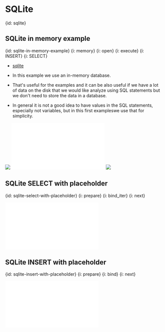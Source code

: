 # SQLite
{id: sqlite}

## SQLite in memory example
{id: sqlite-in-memory-example}
{i: memory}
{i: open}
{i: execute}
{i: INSERT}
{i: SELECT}

* [sqlite](https://crates.io/crates/sqlite)

* In this example we use an in-memory database.
* That's useful for the examples and it can be also useful if we have a lot of data on the disk that we would like analyze using SQL statements but we don't need to store the data in a database.

* In general it is not a good idea to have values in the SQL statements, especially not variables, but in this first exampleswe use that for simplicity.

![](examples/sqlite/in-memory-example/Cargo.toml)
![](examples/sqlite/in-memory-example/src/main.rs)
![](examples/sqlite/in-memory-example/out.out)


## SQLite SELECT with placeholder
{id: sqlite-select-with-placeholder}
{i: prepare}
{i: bind_iter}
{i: next}


![](examples/sqlite/in-memory-select-placeholders/src/main.rs)

## SQLite INSERT with placeholder
{id: sqlite-insert-with-placeholder}
{i: prepare}
{i: bind}
{i: next}

![](examples/sqlite/in-memory-insert-placeholders/src/main.rs)


